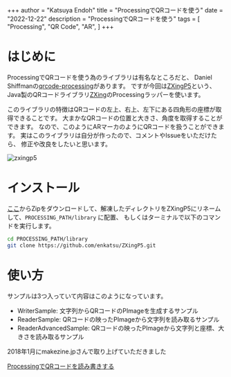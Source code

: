 +++
author = "Katsuya Endoh"
title = "ProcessingでQRコードを使う"
date = "2022-12-22"
description = "ProcessingでQRコードを使う"
tags = [
    "Processing",
    "QR Code",
    "AR",
]
+++

<!--more-->

# はじめに

ProcessingでQRコードを使う為のライブラリは有名なところだと、
Daniel Shiffmanの[qrcode-processing](https://shiffman.net/p5/qrcode-processing/)があります。
ですが今回は[ZXingP5](https://github.com/enkatsu/ZXingP5)という、Java製のQRコードライブラリ[ZXing](https://github.com/zxing/zxing)のProcessingラッパーを使います。

このライブラリの特徴はQRコードの左上、右上、左下にある四角形の座標が取得できることです。
大まかなQRコードの位置と大きさ、角度を取得することができます。
なので、このようにARマーカのようにQRコードを扱うことができます。
実はこのライブラリは自分が作ったので、コメントやIssueをいただけたら、
修正や改良をしたいと思います。

![zxingp5](/images/processing-qrcode/zxingp5.png)

# インストール

[ここ](https://github.com/enkatsu/ZXingP5/archive/master.zip)からZipをダウンロードして、解凍したディレクトリをZXingP5にリネームして、`PROCESSING_PATH/library` に配置、
もしくはターミナルで以下のコマンドを実行します。

```bash
cd PROCESSING_PATH/library
git clone https://github.com/enkatsu/ZXingP5.git
```

# 使い方

サンプルは3つ入っていて内容はこのようになっています。

- WriterSample: 文字列からQRコードのPImageを生成するサンプル
- ReaderSample: QRコードの映ったPImageから文字列を読み取るサンプル
- ReaderAdvancedSample: QRコードの映ったPImageから文字列と座標、大きさを読み取るサンプル

2018年1月にmakezine.jpさんで取り上げていただきました

[ProcessingでQRコードを読み書きする](https://makezine.jp/blog/2018/01/p5qr.html)
